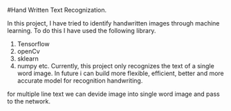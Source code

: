 #Hand Written Text Recognization.

In this project, I have tried to identify handwritten images through machine learning.
To do this I have used the following library.
1. Tensorflow
2. openCv
3. sklearn
4. numpy etc.
Currently, this project only recognizes the text of a single word image.
In future i can build more flexible, efficient, better and more accurate model for recognition handwriting.

for multiple line text we can devide image into single word image and pass to the network.